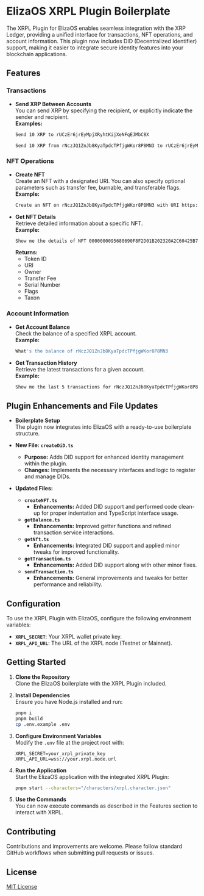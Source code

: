 # ElizaOS XRPL Plugin Boilerplate

The XRPL Plugin for ElizaOS enables seamless integration with the XRP Ledger, providing a unified interface for transactions, NFT operations, and account information. This plugin now includes DID (Decentralized Identifier) support, making it easier to integrate secure identity features into your blockchain applications.

## Features

### Transactions
- **Send XRP Between Accounts**  
  You can send XRP by specifying the recipient, or explicitly indicate the sender and recipient.  
  **Examples:**  
  ```bash
  Send 10 XRP to rUCzEr6jrEyMpjXRyhtKijXeNFqEJMbC8X
  ```  
  ```bash
  Send 10 XRP from rNczJQ1ZnJb8KyaTpdcTPfjgWKor8P8MN3 to rUCzEr6jrEyMpjXRyhtKijXeNFqEJMbC8X
  ```

### NFT Operations
- **Create NFT**  
  Create an NFT with a designated URI. You can also specify optional parameters such as transfer fee, burnable, and transferable flags.  
  **Example:**  
  ```bash
  Create an NFT on rNczJQ1ZnJb8KyaTpdcTPfjgWKor8P8MN3 with URI https://example.com/metadata.json with 2% transfer fee not burnable not transferable
  ```
- **Get NFT Details**  
  Retrieve detailed information about a specific NFT.  
  **Example:**  
  ```bash
  Show me the details of NFT 0000000095680690F8F2D01B202320A2C60425B757588880DFE0A1700057B2D5
  ```
  **Returns:**  
  - Token ID  
  - URI  
  - Owner  
  - Transfer Fee  
  - Serial Number  
  - Flags  
  - Taxon  

### Account Information
- **Get Account Balance**  
  Check the balance of a specified XRPL account.  
  **Example:**  
  ```bash
  What's the balance of rNczJQ1ZnJb8KyaTpdcTPfjgWKor8P8MN3
  ```
- **Get Transaction History**  
  Retrieve the latest transactions for a given account.  
  **Example:**  
  ```bash
  Show me the last 5 transactions for rNczJQ1ZnJb8KyaTpdcTPfjgWKor8P8MN3
  ```

## Plugin Enhancements and File Updates

- **Boilerplate Setup**  
  The plugin now integrates into ElizaOS with a ready-to-use boilerplate structure.

- **New File: `createDiD.ts`**  
  - **Purpose:** Adds DID support for enhanced identity management within the plugin.
  - **Changes:** Implements the necessary interfaces and logic to register and manage DIDs.

- **Updated Files:**
  - **`createNFT.ts`**  
    - **Enhancements:** Added DID support and performed code clean-up for proper indentation and TypeScript interface usage.
  - **`getBalance.ts`**  
    - **Enhancements:** Improved getter functions and refined transaction service interactions.
  - **`getNft.ts`**  
    - **Enhancements:** Integrated DID support and applied minor tweaks for improved functionality.
  - **`getTransaction.ts`**  
    - **Enhancements:** Added DID support along with other minor fixes.
  - **`sendTransaction.ts`**  
    - **Enhancements:** General improvements and tweaks for better performance and reliability.

## Configuration

To use the XRPL Plugin with ElizaOS, configure the following environment variables:

- **`XRPL_SECRET`**: Your XRPL wallet private key.
- **`XRPL_API_URL`**: The URL of the XRPL node (Testnet or Mainnet).

## Getting Started

1. **Clone the Repository**  
   Clone the ElizaOS boilerplate with the XRPL Plugin included.

2. **Install Dependencies**  
   Ensure you have Node.js installed and run:
   ```bash
   pnpm i
   pnpm build
   cp .env.example .env
   ```

3. **Configure Environment Variables**  
   Modify the `.env` file at the project root with:
   ```env
   XRPL_SECRET=your_xrpl_private_key
   XRPL_API_URL=wss://your.xrpl.node.url
   ```

4. **Run the Application**  
   Start the ElizaOS application with the integrated XRPL Plugin:
   ```bash
   pnpm start --characters="/characters/xrpl.character.json"
   ```

5. **Use the Commands**  
   You can now execute commands as described in the Features section to interact with XRPL.

## Contributing

Contributions and improvements are welcome. Please follow standard GitHub workflows when submitting pull requests or issues.

## License

[MIT License](LICENSE)
